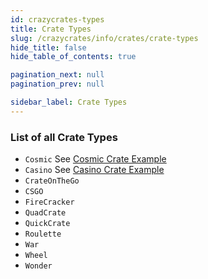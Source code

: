```yaml
---
id: crazycrates-types
title: Crate Types
slug: /crazycrates/info/crates/crate-types
hide_title: false
hide_table_of_contents: true

pagination_next: null
pagination_prev: null

sidebar_label: Crate Types
---
```

### List of all Crate Types
- `Cosmic` See [Cosmic Crate Example](../../info/crates/examples/cosmiccrate)
- `Casino` See [Casino Crate Example](../../info/crates/examples/casinocrate)
- `CrateOnTheGo`
- `CSGO`
- `FireCracker`
- `QuadCrate`
- `QuickCrate`
- `Roulette`
- `War`
- `Wheel`
- `Wonder`